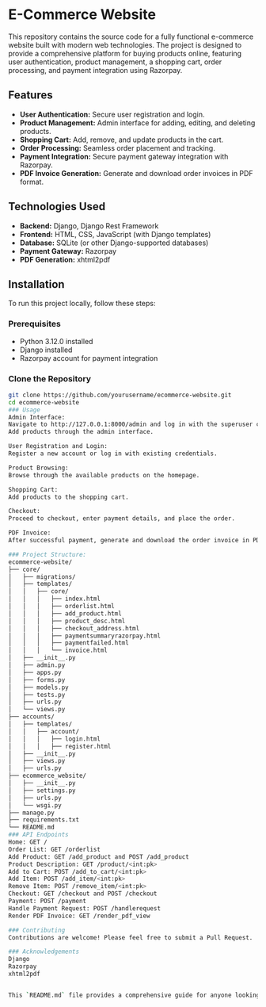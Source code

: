 # E-Commerce Website

This repository contains the source code for a fully functional e-commerce website built with modern web technologies. The project is designed to provide a comprehensive platform for buying products online, featuring user authentication, product management, a shopping cart, order processing, and payment integration using Razorpay.

## Features

- **User Authentication:** Secure user registration and login.
- **Product Management:** Admin interface for adding, editing, and deleting products.
- **Shopping Cart:** Add, remove, and update products in the cart.
- **Order Processing:** Seamless order placement and tracking.
- **Payment Integration:** Secure payment gateway integration with Razorpay.
- **PDF Invoice Generation:** Generate and download order invoices in PDF format.

## Technologies Used

- **Backend:** Django, Django Rest Framework
- **Frontend:** HTML, CSS, JavaScript (with Django templates)
- **Database:** SQLite (or other Django-supported databases)
- **Payment Gateway:** Razorpay
- **PDF Generation:** xhtml2pdf

## Installation

To run this project locally, follow these steps:

### Prerequisites

- Python 3.12.0 installed
- Django installed
- Razorpay account for payment integration

### Clone the Repository

```bash
git clone https://github.com/yourusername/ecommerce-website.git
cd ecommerce-website
### Usage
Admin Interface:
Navigate to http://127.0.0.1:8000/admin and log in with the superuser credentials.
Add products through the admin interface.

User Registration and Login:
Register a new account or log in with existing credentials.

Product Browsing:
Browse through the available products on the homepage.

Shopping Cart:
Add products to the shopping cart.

Checkout:
Proceed to checkout, enter payment details, and place the order.

PDF Invoice:
After successful payment, generate and download the order invoice in PDF format.

### Project Structure:
ecommerce-website/
├── core/
│   ├── migrations/
│   ├── templates/
│   │   ├── core/
│   │   │   ├── index.html
│   │   │   ├── orderlist.html
│   │   │   ├── add_product.html
│   │   │   ├── product_desc.html
│   │   │   ├── checkout_address.html
│   │   │   ├── paymentsummaryrazorpay.html
│   │   │   ├── paymentfailed.html
│   │   │   └── invoice.html
│   ├── __init__.py
│   ├── admin.py
│   ├── apps.py
│   ├── forms.py
│   ├── models.py
│   ├── tests.py
│   ├── urls.py
│   └── views.py
├── accounts/
│   ├── templates/
│   │   ├── account/
│   │   │   ├── login.html
│   │   │   ├── register.html
│   ├── __init__.py
│   ├── views.py
│   ├── urls.py
├── ecommerce_website/
│   ├── __init__.py
│   ├── settings.py
│   ├── urls.py
│   └── wsgi.py
├── manage.py
├── requirements.txt
└── README.md
### API Endpoints
Home: GET /
Order List: GET /orderlist
Add Product: GET /add_product and POST /add_product
Product Description: GET /product/<int:pk>
Add to Cart: POST /add_to_cart/<int:pk>
Add Item: POST /add_item/<int:pk>
Remove Item: POST /remove_item/<int:pk>
Checkout: GET /checkout and POST /checkout
Payment: POST /payment
Handle Payment Request: POST /handlerequest
Render PDF Invoice: GET /render_pdf_view

### Contributing
Contributions are welcome! Please feel free to submit a Pull Request.

### Acknowledgements
Django
Razorpay
xhtml2pdf


This `README.md` file provides a comprehensive guide for anyone looking to understand, install, and contribute to your e-commerce website project. Adjust the sections as necessary to better reflect your project's specifics and any additional information you might want to include.

